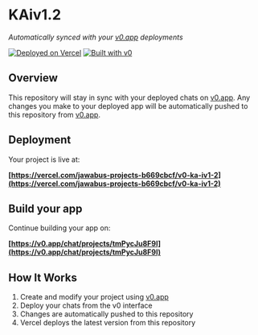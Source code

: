 # KAiv1.2

*Automatically synced with your [v0.app](https://v0.app) deployments*

[![Deployed on Vercel](https://img.shields.io/badge/Deployed%20on-Vercel-black?style=for-the-badge&logo=vercel)](https://vercel.com/jawabus-projects-b669cbcf/v0-ka-iv1-2)
[![Built with v0](https://img.shields.io/badge/Built%20with-v0.app-black?style=for-the-badge)](https://v0.app/chat/projects/tmPycJu8F9l)

## Overview

This repository will stay in sync with your deployed chats on [v0.app](https://v0.app).
Any changes you make to your deployed app will be automatically pushed to this repository from [v0.app](https://v0.app).

## Deployment

Your project is live at:

**[https://vercel.com/jawabus-projects-b669cbcf/v0-ka-iv1-2](https://vercel.com/jawabus-projects-b669cbcf/v0-ka-iv1-2)**

## Build your app

Continue building your app on:

**[https://v0.app/chat/projects/tmPycJu8F9l](https://v0.app/chat/projects/tmPycJu8F9l)**

## How It Works

1. Create and modify your project using [v0.app](https://v0.app)
2. Deploy your chats from the v0 interface
3. Changes are automatically pushed to this repository
4. Vercel deploys the latest version from this repository
